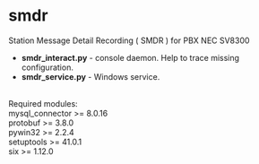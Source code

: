 # smdr
Station Message Detail Recording ( SMDR ) for PBX NEC SV8300 
<br />
-    **smdr_interact.py** - console daemon. Help to trace missing configuration.
-    **smdr_service.py**  - Windows service.
<br />
    Required modules: 
<br />
        mysql_connector >= 8.0.16
<br />
        protobuf >= 3.8.0
<br />
        pywin32 >= 2.2.4
<br />
        setuptools >= 41.0.1
<br />
        six >= 1.12.0
<br />
  
  
  
